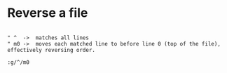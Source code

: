 # Reverse a file

```vim

" ^  ->  matches all lines
" m0 ->  moves each matched line to before line 0 (top of the file), effectively reversing order.

:g/^/m0
```


